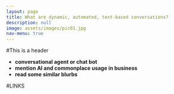 ```yaml
---
layout: page
title: What are dynamic, automated, text-based conversations?
description: null
image: assets/images/pic01.jpg
nav-menu: true
---
```


#This is a header

- **conversational agent or chat bot**
- **mention AI and commonplace usage in business**
- **read some similar blurbs**

#LINKS
